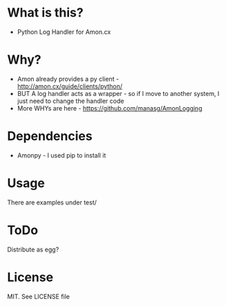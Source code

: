 What is this?
=============
- Python Log Handler for Amon.cx

Why?
====
- Amon already provides a py client - http://amon.cx/guide/clients/python/
- BUT A log handler acts as a wrapper - so if I move to another system, I just need to change the handler code
- More WHYs are here - https://github.com/manasg/AmonLogging

Dependencies
============
- Amonpy - I used pip to install it

Usage
=====
There are examples under test/ 

ToDo
====
Distribute as egg?

License
=======
MIT. See LICENSE file

